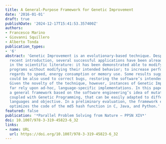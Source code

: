 ```yaml
---
title: A General-Purpose Framework for Genetic Improvement
date: '2016-01-01'
draft: true
publishDate: '2024-12-17T15:41:53.357400Z'
authors:
- Francesco Marino
- Giovanni Squillero
- Alberto Tonda
publication_types:
- '6'
abstract: 'Genetic Improvement is an evolutionary-based technique. Despite its relatively
  recent introduction, several successful applications have been already reported
  in the scientific literature: it has been demonstrated able to modify the code complex
  programs without modifying their intended behavior; to increase performance with
  regards to speed, energy consumption or memory use. Some results suggest that it
  could be also used to correct bugs, restoring the software’s intended functionalities.
  Given the novelty of the technique, however, instances of Genetic Improvement so
  far rely upon ad-hoc, language-specific implementations. In this paper, we propose
  a general framework based on the software engineering’s idea of mutation testing
  coupled with Genetic Programming, that can be easily adapted to different programming
  languages and objective. In a preliminary evaluation, the framework efficiently
  optimizes the code of the md5 hash function in C, Java, and Python.'
featured: false
publication: '*Parallel Problem Solving from Nature – PPSN XIV*'
doi: 10.1007/978-3-319-45823-6_32
links:
- name: URL
  url: https://doi.org/10.1007/978-3-319-45823-6_32
---
```


